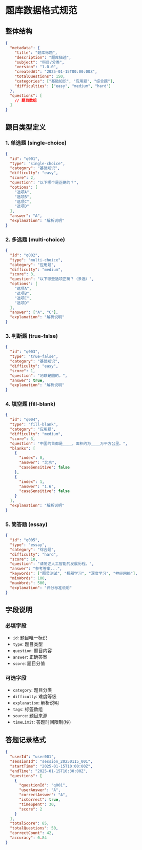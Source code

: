 # 题库数据格式规范

## 整体结构

```json
{
  "metadata": {
    "title": "题库标题",
    "description": "题库描述",
    "subject": "科目/分类",
    "version": "1.0.0",
    "createdAt": "2025-01-15T00:00:00Z",
    "totalQuestions": 150,
    "categories": ["基础知识", "应用题", "综合题"],
    "difficulties": ["easy", "medium", "hard"]
  },
  "questions": [
    // 题目数组
  ]
}
```

## 题目类型定义

### 1. 单选题 (single-choice)
```json
{
  "id": "q001",
  "type": "single-choice",
  "category": "基础知识", 
  "difficulty": "easy",
  "score": 2,
  "question": "以下哪个是正确的？",
  "options": [
    "选项A",
    "选项B", 
    "选项C",
    "选项D"
  ],
  "answer": "A",
  "explanation": "解析说明"
}
```

### 2. 多选题 (multi-choice)
```json
{
  "id": "q002",
  "type": "multi-choice",
  "category": "应用题",
  "difficulty": "medium", 
  "score": 3,
  "question": "以下哪些选项正确？（多选）",
  "options": [
    "选项A",
    "选项B",
    "选项C", 
    "选项D"
  ],
  "answer": ["A", "C"],
  "explanation": "解析说明"
}
```

### 3. 判断题 (true-false)
```json
{
  "id": "q003",
  "type": "true-false",
  "category": "基础知识",
  "difficulty": "easy",
  "score": 1,
  "question": "地球是圆的。",
  "answer": true,
  "explanation": "解析说明"
}
```

### 4. 填空题 (fill-blank)
```json
{
  "id": "q004", 
  "type": "fill-blank",
  "category": "应用题",
  "difficulty": "medium",
  "score": 3,
  "question": "中国的首都是____，面积约为____万平方公里。",
  "blanks": [
    {
      "index": 0,
      "answer": "北京",
      "caseSensitive": false
    },
    {
      "index": 1, 
      "answer": "1.6",
      "caseSensitive": false
    }
  ],
  "explanation": "解析说明"
}
```

### 5. 简答题 (essay)
```json
{
  "id": "q005",
  "type": "essay", 
  "category": "综合题",
  "difficulty": "hard",
  "score": 10,
  "question": "请简述人工智能的发展历程。",
  "answer": "参考答案...",
  "keywords": ["图灵测试", "机器学习", "深度学习", "神经网络"],
  "minWords": 100,
  "maxWords": 500,
  "explanation": "评分标准说明"
}
```

## 字段说明

### 必填字段
- `id`: 题目唯一标识
- `type`: 题目类型
- `question`: 题目内容
- `answer`: 正确答案
- `score`: 题目分值

### 可选字段  
- `category`: 题目分类
- `difficulty`: 难度等级
- `explanation`: 解析说明
- `tags`: 标签数组
- `source`: 题目来源
- `timeLimit`: 答题时间限制(秒)

## 答题记录格式

```json
{
  "userId": "user001",
  "sessionId": "session_20250115_001", 
  "startTime": "2025-01-15T10:00:00Z",
  "endTime": "2025-01-15T10:30:00Z",
  "questions": [
    {
      "questionId": "q001",
      "userAnswer": "A",
      "correctAnswer": "A", 
      "isCorrect": true,
      "timeSpent": 30,
      "score": 2
    }
  ],
  "totalScore": 85,
  "totalQuestions": 50,
  "correctCount": 42,
  "accuracy": 0.84
}
```